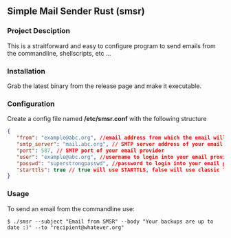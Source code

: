## Simple Mail Sender Rust (smsr)
### Project Desciption
 This is a straitforward and easy to configure program to send emails from the commandline, shellscripts, etc ...

 ### Installation

 Grab the latest binary from the release page and make it executable.

 ### Configuration

 Create a config file named **/etc/smsr.conf** with the following structure

 ```json
{
    "from": "example@abc.org", //email address from which the email will be send
    "smtp_server": "mail.abc.org", // SMTP server address of your email provider
    "port": 587, // SMTP port of your email provider
    "user": "example@abc.org", //username to login into your email provider
    "passwd": "superstrongpasswd", //password to login into your email provider
    "starttls": true // true will use STARTTLS, false will use classic TLS
}
 ```

 ### Usage
 To send an email from the commandline use:
 ```console
$ ./smsr --subject "Email from SMSR" --body "Your backups are up to date :)" --to "recipient@whatever.org"
 ```

 